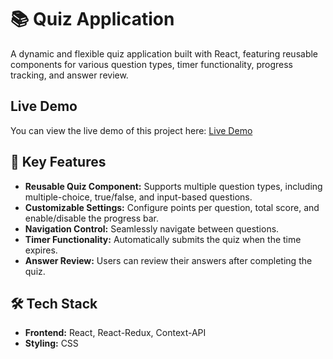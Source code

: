 # 📚 **Quiz Application**

A dynamic and flexible quiz application built with React, featuring reusable components for various question types, timer functionality, progress tracking, and answer review.

## Live Demo
You can view the live demo of this project here: [Live Demo]() 

## 📝 **Key Features**
- **Reusable Quiz Component:** Supports multiple question types, including multiple-choice, true/false, and input-based questions.
- **Customizable Settings:** Configure points per question, total score, and enable/disable the progress bar.
- **Navigation Control:** Seamlessly navigate between questions.
- **Timer Functionality:** Automatically submits the quiz when the time expires.
- **Answer Review:** Users can review their answers after completing the quiz.

## 🛠️ **Tech Stack**
- **Frontend:** React, React-Redux, Context-API
- **Styling:** CSS
